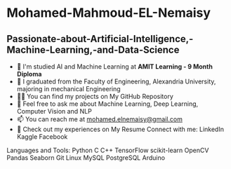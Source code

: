 # Mohamed-Mahmoud-EL-Nemaisy
## Passionate-about-Artificial-Intelligence,-Machine-Learning,-and-Data-Science

- 🔭 I'm studied AI and Machine Learning at **AMIT Learning - 9 Month Diploma**
- 📝 I graduated from the Faculty of Engineering, Alexandria University, majoring in mechanical Engineering
- 👨‍💻 You can find my projects on My GitHub Repository
- 💬 Feel free to ask me about Machine Learning, Deep Learning, Computer Vision and NLP
- 📫 You can reach me at [mohamed.elnemaisy@gmail.com](mohamed.elnemaisy@gmail.com)
- 📄 Check out my experiences on My Resume
Connect with me:
LinkedIn Kaggle Facebook

Languages and Tools:
Python C C++ TensorFlow scikit-learn OpenCV Pandas Seaborn Git Linux MySQL PostgreSQL Arduino
